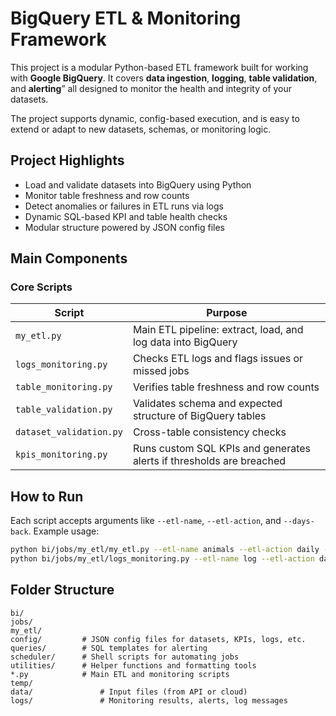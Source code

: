 # BigQuery ETL & Monitoring Framework

This project is a modular Python-based ETL framework built for working with **Google BigQuery**. It covers **data ingestion**, **logging**, **table validation**, and **alerting**” all designed to monitor the health and integrity of your datasets.

The project supports dynamic, config-based execution, and is easy to extend or adapt to new datasets, schemas, or monitoring logic.

## Project Highlights

- Load and validate datasets into BigQuery using Python
- Monitor table freshness and row counts
- Detect anomalies or failures in ETL runs via logs
- Dynamic SQL-based KPI and table health checks
- Modular structure powered by JSON config files

##  Main Components

### Core Scripts

| Script                | Purpose                                                                 |
|-----------------------|-------------------------------------------------------------------------|
| `my_etl.py`           | Main ETL pipeline: extract, load, and log data into BigQuery            |
| `logs_monitoring.py`  | Checks ETL logs and flags issues or missed jobs                         |
| `table_monitoring.py` | Verifies table freshness and row counts                                 |
| `table_validation.py` | Validates schema and expected structure of BigQuery tables              |
| `dataset_validation.py` | Cross-table consistency checks                                         |
| `kpis_monitoring.py`  | Runs custom SQL KPIs and generates alerts if thresholds are breached    |


## How to Run

Each script accepts arguments like `--etl-name`, `--etl-action`, and `--days-back`. Example usage:

```bash
python bi/jobs/my_etl/my_etl.py --etl-name animals --etl-action daily --days-back 2
python bi/jobs/my_etl/logs_monitoring.py --etl-name log --etl-action daily
```

## Folder Structure

```
bi/
jobs/
my_etl/
config/         # JSON config files for datasets, KPIs, logs, etc.
queries/        # SQL templates for alerting
scheduler/      # Shell scripts for automating jobs
utilities/      # Helper functions and formatting tools
*.py            # Main ETL and monitoring scripts
temp/
data/               # Input files (from API or cloud)
logs/               # Monitoring results, alerts, log messages
```


